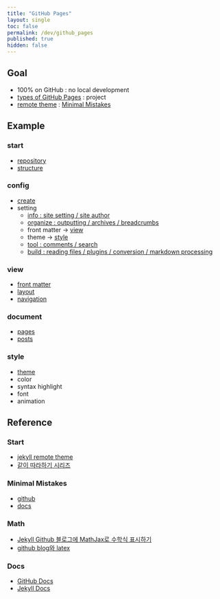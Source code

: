 ```yaml
---
title: "GitHub Pages"
layout: single
toc: false
permalink: /dev/github_pages
published: true
hidden: false
---
```


<head>
  <base target="_blank">
</head>

## Goal

- 100% on GitHub : no local development
- [types of GitHub Pages](https://docs.github.com/en/pages/getting-started-with-github-pages/about-github-pages#types-of-github-pages-sites) : project
- [remote theme](https://docs.github.com/en/pages/setting-up-a-github-pages-site-with-jekyll/adding-a-theme-to-your-github-pages-site-using-jekyll#adding-a-theme) : [Minimal Mistakes](https://github.com/mmistakes/minimal-mistakes)

## Example

### start

- [repository](/dev/github_pages/example/start/repository)
- [structure](/dev/github_pages/example/start/structure)

### config

- [create](/dev/github_pages/example/config/create)
- setting
  - [info : site setting / site author](/dev/github_pages/example/config/setting/info)
  - [organize : outputting / archives / breadcrumbs](/dev/github_pages/example/config/setting/organize)
  - front matter -> [view](#view)
  - theme -> [style](#style)
  - [tool : comments / search](/dev/github_pages/example/config/setting/tool)
  - [build : reading files / plugins / conversion / markdown processing](/dev/github_pages/example/config/setting/build)

### view

- [front matter](/dev/github_pages/example/view/front_matter)
- [layout](/dev/github_pages/example/view/layout)
- [navigation](/dev/github_pages/example/view/navigation)

### document

- [pages](/dev/github_pages/example/document/pages)
- [posts](/dev/github_pages/example/document/posts)

### style

- [theme](/dev/github_pages/example/style/theme)
- color
- syntax highlight
- font
- animation



## Reference

### Start

- [jekyll remote theme](https://dreamgonfly.github.io/blog/jekyll-remote-theme/)
- [같이 따라하기 시리즈](https://devinlife.com/howto/)

### Minimal Mistakes

- [github](https://github.com/mmistakes/minimal-mistakes)
- [docs](https://mmistakes.github.io/minimal-mistakes/)

### Math

- [Jekyll Github 블로그에 MathJax로 수학식 표시하기](https://mkkim85.github.io/blog-apply-mathjax-to-jekyll-and-github-pages/)
- [github blog와 latex](https://eeeuns.github.io/2020/12/10/githubblog/)

### Docs

- [GitHub Docs](https://docs.github.com/en/free-pro-team@latest/github/working-with-github-pages)
- [Jekyll Docs](https://jekyllrb.com/docs/)
